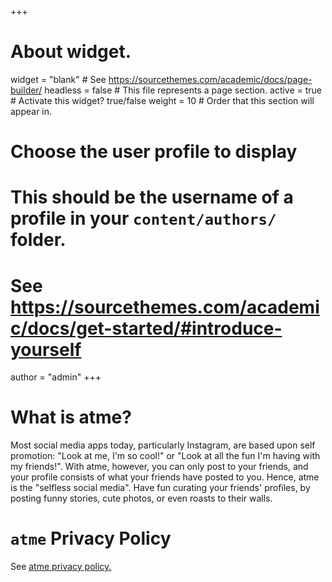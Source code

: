 +++
# About widget.
widget = "blank"  # See https://sourcethemes.com/academic/docs/page-builder/
headless = false  # This file represents a page section.
active = true  # Activate this widget? true/false
weight = 10  # Order that this section will appear in.

# Choose the user profile to display
# This should be the username of a profile in your `content/authors/` folder.
# See https://sourcethemes.com/academic/docs/get-started/#introduce-yourself
author = "admin"
+++

# What is atme?

Most social media apps today, particularly Instagram, are based upon self promotion: "Look at me, I'm so cool!" or "Look at all the fun I'm having with my friends!". With atme, however, you can only post to your friends, and your profile consists of what your friends have posted to you. Hence, atme is the "selfless social media". Have fun curating your friends' profiles, by posting funny stories, cute photos, or even roasts to their walls.


# `atme` Privacy Policy

See [<u>atme privacy policy.</u>](/atmeprivacypolicy/)

